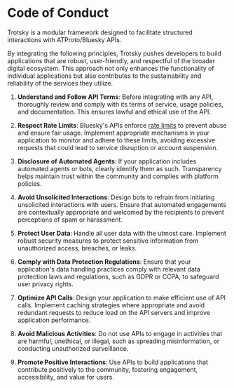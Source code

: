 # Code of Conduct

Trotsky is a modular framework designed to facilitate structured interactions with ATProto/Bluesky APIs.

By integrating the following principles, Trotsky pushes developers to build applications that are robust, user-friendly, and respectful of the broader digital ecosystem. This approach not only enhances the functionality of individual applications but also contributes to the sustainability and reliability of the services they utilize.

1. **Understand and Follow API Terms**: Before integrating with any API, thoroughly review and comply with its terms of service, usage policies, and documentation. This ensures lawful and ethical use of the API.

2. **Respect Rate Limits**: Bluesky's APIs enforce [rate limits](https://docs.bsky.app/docs/advanced-guides/rate-limits) to prevent abuse and ensure fair usage. Implement appropriate mechanisms in your application to monitor and adhere to these limits, avoiding excessive requests that could lead to service disruption or account suspension.

3. **Disclosure of Automated Agents**: If your application includes automated agents or bots, clearly identify them as such. Transparency helps maintain trust within the community and complies with platform policies.

4. **Avoid Unsolicited Interactions**: Design bots to refrain from initiating unsolicited interactions with users. Ensure that automated engagements are contextually appropriate and welcomed by the recipients to prevent perceptions of spam or harassment.

5. **Protect User Data**: Handle all user data with the utmost care. Implement robust security measures to protect sensitive information from unauthorized access, breaches, or leaks.

6. **Comply with Data Protection Regulations**: Ensure that your application's data handling practices comply with relevant data protection laws and regulations, such as GDPR or CCPA, to safeguard user privacy rights.

7. **Optimize API Calls**: Design your application to make efficient use of API calls. Implement caching strategies where appropriate and avoid redundant requests to reduce load on the API servers and improve application performance.

8. **Avoid Malicious Activities**: Do not use APIs to engage in activities that are harmful, unethical, or illegal, such as spreading misinformation, or conducting unauthorized surveillance.

9. **Promote Positive Interactions**: Use APIs to build applications that contribute positively to the community, fostering engagement, accessibility, and value for users.

